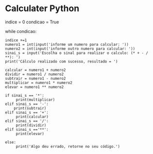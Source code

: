 # Calculater Python

indice = 0
condicao = True

while condicao: 

    indice +=1 
    numero1 = int(input('informe um numero para calcular: '))
    numero2 = int(input('informe outro numero para calcular: '))
    sinai_s = input('Escolha o sinal para realizar o calculo: (* + - / **): ')
    print('Cálculo realizado com sucesso, resultado = ')  

    calcular = numero1 + numero2
    dividir = numero1 / numero2
    subtrair = numero1 - numero2
    multiplicar = numero1 * numero2
    elevar = numero1 ** numero2

    if sinai_s == '*':
         print(multiplicar)
    elif sinai_s == '-':
        print(subtrair)
    elif sinai_s == '+':
         print(calcular)
    elif sinai_s == '/':
         print(dividir)
    elif sinai_s =='**':
         print(elevar)    

    else:
         print('Algo deu errado, retorne no seu código.')
